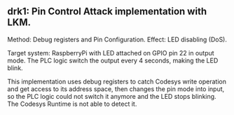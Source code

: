drk1: Pin Control Attack implementation with LKM.
-------------------------------------------------------

Method: Debug registers and Pin Configuration.
Effect: LED disabling (DoS).

Target system: RaspberryPi with LED attached on GPIO pin 22 in output mode.
The PLC logic switch the output every 4 seconds, making the LED blink.

This implementation uses debug registers to catch Codesys write operation
and get access to its address space, then changes the pin mode into input,
so the PLC logic could not switch it anymore and the LED stops blinking.
The Codesys Runtime is not able to detect it.
